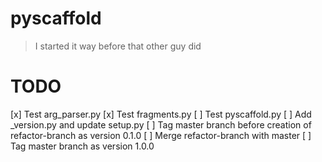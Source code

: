 # pyscaffold
> I started it way before that other guy did

# TODO
[x] Test arg_parser.py
[x] Test fragments.py
[ ] Test pyscaffold.py
[ ] Add _version.py and update setup.py
[ ] Tag master branch before creation of refactor-branch as version 0.1.0
[ ] Merge refactor-branch with master
[ ] Tag master branch as version 1.0.0
